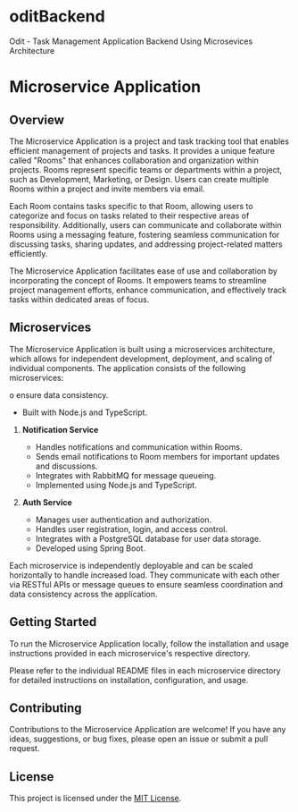 # oditBackend
Odit - Task Management Application Backend Using Microsevices Architecture


# Microservice Application

## Overview

The Microservice Application is a project and task tracking tool that enables efficient management of projects and tasks. It provides a unique feature called "Rooms" that enhances collaboration and organization within projects. Rooms represent specific teams or departments within a project, such as Development, Marketing, or Design. Users can create multiple Rooms within a project and invite members via email.

Each Room contains tasks specific to that Room, allowing users to categorize and focus on tasks related to their respective areas of responsibility. Additionally, users can communicate and collaborate within Rooms using a messaging feature, fostering seamless communication for discussing tasks, sharing updates, and addressing project-related matters efficiently.

The Microservice Application facilitates ease of use and collaboration by incorporating the concept of Rooms. It empowers teams to streamline project management efforts, enhance communication, and effectively track tasks within dedicated areas of focus.

## Microservices

The Microservice Application is built using a microservices architecture, which allows for independent development, deployment, and scaling of individual components. The application consists of the following microservices:

o ensure data consistency.
   - Built with Node.js and TypeScript.

1. **Notification Service**
   - Handles notifications and communication within Rooms.
   - Sends email notifications to Room members for important updates and discussions.
   - Integrates with RabbitMQ for message queueing.
   - Implemented using Node.js and TypeScript.

2. **Auth Service**
   - Manages user authentication and authorization.
   - Handles user registration, login, and access control.
   - Integrates with a PostgreSQL database for user data storage.
   - Developed using Spring Boot.

Each microservice is independently deployable and can be scaled horizontally to handle increased load. They communicate with each other via RESTful APIs or message queues to ensure seamless coordination and data consistency across the application.

## Getting Started

To run the Microservice Application locally, follow the installation and usage instructions provided in each microservice's respective directory.

Please refer to the individual README files in each microservice directory for detailed instructions on installation, configuration, and usage.

## Contributing

Contributions to the Microservice Application are welcome! If you have any ideas, suggestions, or bug fixes, please open an issue or submit a pull request.

## License

This project is licensed under the [MIT License](LICENSE).

